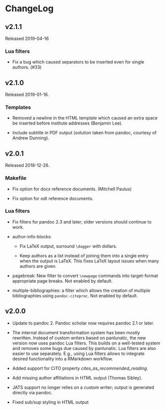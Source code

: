 ChangeLog
=========

v2.1.1
------

Released 2019-04-16

### Lua filters

- Fix a bug which caused separators to be inserted even for
  single authors. (#33)

v2.1.0
------

Released 2019-01-16.

### Templates

- Removed a newline in the HTML template which caused an extra
  space be inserted before institute addresses (Benjamin Lee).

- Include subtitle in PDF output (solution taken from pandoc,
  courtesy of Andrew Dunning).

v2.0.1
------

Released 2018-12-26.

### Makefile

- Fix option for docx reference documents. (Mitchell Paulus)

- Fix option for odt reference documents.

### Lua filters

- Fix filters for pandoc 2.3 and later; older versions should
  continue to work.

- author-info-blocks:

  + Fix LaTeX output, surround `\dagger` with dollars.

  + Keep authors as a list instead of joining them into a single
    entry when the output is LaTeX. This fixes LaTeX layout
    issues when many authors are given.

- pagebreak: New filter to convert `\newpage` commands into
  target-format appropriate page breaks. Not enabled by default.

- multiple-bibliographies: a filter which allows the creation of
  multiple bibliographies using `pandoc-citeproc`.
  Not enabled by default.


v2.0.0
------

- Update to pandoc 2. Pandoc scholar now requires pandoc 2.1 or later.

- The internal document transformation system has been mostly
  rewritten. Instead of custom writers based on panlunatic, the
  new version now uses pandoc Lua filters. This builds on a
  well-tested system and removes some bugs due caused by
  panlunatic. Lua filters are also easier to use separately.
  E.g., using Lua filters allows to integrate desired
  functionality into a RMarkdown workflow.

- Added support for CiTO property
  *cites\_as\_recommended\_reading*.

- Add missing author affiliations in HTML output (Thomas Sibley).

- JATS support no longer relies on a custom writer; output is
  generated directly via pandoc.

- Fixed sub/sup styling in HTML output
